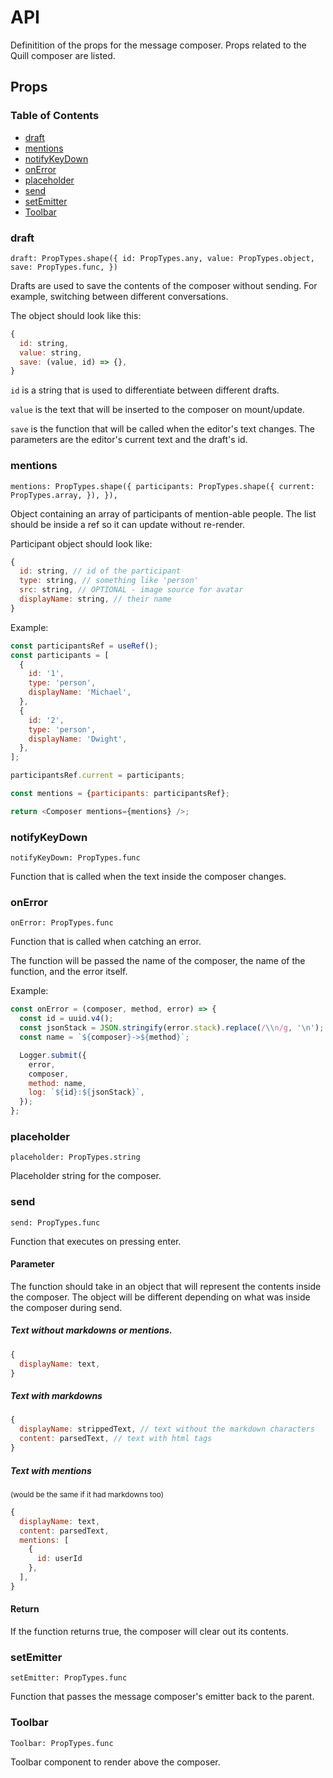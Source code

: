 # API

Definitition of the props for the message composer. Props related to the Quill composer are listed.

## Props

### Table of Contents

- [draft](#draft)
- [mentions](#mentions)
- [notifyKeyDown](#notifyKeyDown)
- [onError](#onError)
- [placeholder](#placeholder)
- [send](#send)
- [setEmitter](#setEmitter)
- [Toolbar](#Toolbar)

### draft

`draft: PropTypes.shape({ id: PropTypes.any, value: PropTypes.object, save: PropTypes.func, })`

Drafts are used to save the contents of the composer without sending. For example, switching between different conversations.

The object should look like this:

```javascript
{
  id: string,
  value: string,
  save: (value, id) => {},
}
```

`id` is a string that is used to differentiate between different drafts.

`value` is the text that will be inserted to the composer on mount/update.

`save` is the function that will be called when the editor's text changes. The parameters are the editor's current text and the draft's id.

### mentions

`mentions: PropTypes.shape({ participants: PropTypes.shape({ current: PropTypes.array, }), }),`

Object containing an array of participants of mention-able people. The list should be inside a ref so it can update without re-render.

Participant object should look like:

```javascript
{
  id: string, // id of the participant
  type: string, // something like 'person'
  src: string, // OPTIONAL - image source for avatar
  displayName: string, // their name
}
```

Example:

```javascript
const participantsRef = useRef();
const participants = [
  {
    id: '1',
    type: 'person',
    displayName: 'Michael',
  },
  {
    id: '2',
    type: 'person',
    displayName: 'Dwight',
  },
];

participantsRef.current = participants;

const mentions = {participants: participantsRef};

return <Composer mentions={mentions} />;
```

### notifyKeyDown

`notifyKeyDown: PropTypes.func`

Function that is called when the text inside the composer changes.

### onError

`onError: PropTypes.func`

Function that is called when catching an error.

The function will be passed the name of the composer, the name of the function, and the error itself.

Example:

```javascript
const onError = (composer, method, error) => {
  const id = uuid.v4();
  const jsonStack = JSON.stringify(error.stack).replace(/\\n/g, '\n');
  const name = `${composer}->${method}`;

  Logger.submit({
    error,
    composer,
    method: name,
    log: `${id}:${jsonStack}`,
  });
};
```

### placeholder

`placeholder: PropTypes.string`

Placeholder string for the composer.

### send

`send: PropTypes.func`

Function that executes on pressing enter.

#### Parameter

The function should take in an object that will represent the contents inside the composer. The object will be different depending on what was inside the composer during send.

##### Text without markdowns or mentions.

```javascript
{
  displayName: text,
}
```

##### Text with markdowns

```javascript
{
  displayName: strippedText, // text without the markdown characters
  content: parsedText, // text with html tags
}
```

##### Text with mentions

<sup>(would be the same if it had markdowns too)</sup>

```javascript
{
  displayName: text,
  content: parsedText,
  mentions: [
    {
      id: userId
    },
  ],
}
```

#### Return

If the function returns true, the composer will clear out its contents.

### setEmitter

`setEmitter: PropTypes.func`

Function that passes the message composer's emitter back to the parent.

### Toolbar

`Toolbar: PropTypes.func`

Toolbar component to render above the composer.
